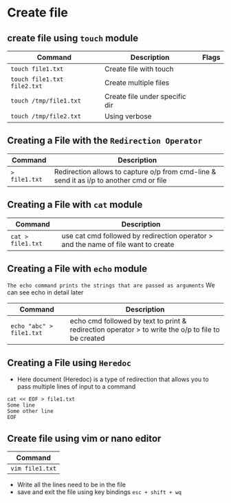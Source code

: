 # Create file

## create file using `touch` module

| Command                     | Description                    | Flags |
| --------------------------- | ------------------------------ | ----- |
| `touch file1.txt`           | Create file with touch         |       |
| `touch file1.txt file2.txt` | Create multiple files          |       |
| `touch /tmp/file1.txt`      | Create file under specific dir |       |
| `touch /tmp/file2.txt`      | Using verbose                  |       |

## Creating a File with the `Redirection Operator`

| Command       | Description                                                                             | 
| --------------| ----------------------------------------------------------------------------------------|
| `> file1.txt` | Redirection allows to capture o/p from cmd-line & send it as i/p to another cmd or file |

## Creating a File with `cat` module

| Command            | Description                                                                            | 
| ------------------| ----------------------------------------------------------------------------------------|
| `cat > file1.txt` | use cat cmd followed by redirection operator > and the name of file want to create      |

## Creating a File with `echo` module

`The echo command prints the strings that are passed as arguments` We can see echo in detail later

| Command                  | Description                                                                                        | 
| -------------------------| ---------------------------------------------------------------------------------------------------|
| `echo "abc" > file1.txt` | echo cmd followed by text to print & redirection operator > to write the o/p to file to be created |

## Creating a File using `Heredoc`

* Here document (Heredoc) is a type of redirection that allows you to pass multiple lines of input to a command

```
cat << EOF > file1.txt
Some line
Some other line
EOF
```

## Create file using vim or nano editor

| Command         | 
| ----------------| 
| `vim file1.txt` |

* Write all the lines need to be in the file
* save and exit the file using key bindings `esc + shift + wq`